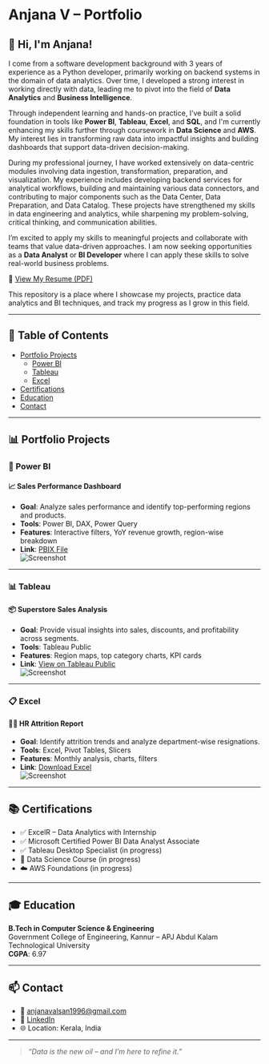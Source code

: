 # Anjana V – Portfolio

## 👋 Hi, I'm Anjana!

I come from a software development background with 3 years of experience as a Python developer, primarily working on backend systems in the domain of data analytics. Over time, I developed a strong interest in working directly with data, leading me to pivot into the field of **Data Analytics** and **Business Intelligence**.

Through independent learning and hands-on practice, I’ve built a solid foundation in tools like **Power BI**, **Tableau**, **Excel**, and **SQL**, and I'm currently enhancing my skills further through coursework in **Data Science** and **AWS**. My interest lies in transforming raw data into impactful insights and building dashboards that support data-driven decision-making.

During my professional journey, I have worked extensively on data-centric modules involving data ingestion, transformation, preparation, and visualization. My experience includes developing backend services for analytical workflows, building and maintaining various data connectors, and contributing to major components such as the Data Center, Data Preparation, and Data Catalog. These projects have strengthened my skills in data engineering and analytics, while sharpening my problem-solving, critical thinking, and communication abilities.

I’m excited to apply my skills to meaningful projects and collaborate with teams that value data-driven approaches. I am now seeking opportunities as a **Data Analyst** or **BI Developer** where I can apply these skills to solve real-world business problems.

📄 [View My Resume (PDF)](https://github.com/your-username/your-repo-name/blob/main/anjana_resume.pdf)

This repository is a place where I showcase my projects, practice data analytics and BI techniques, and track my progress as I grow in this field.

---

## 📌 Table of Contents

- [Portfolio Projects](#portfolio-projects)
  - [Power BI](#power-bi)
  - [Tableau](#tableau)
  - [Excel](#excel)
- [Certifications](#certifications)
- [Education](#education)
- [Contact](#contact)

---

## 📊 Portfolio Projects

### 💼 Power BI

#### 📈 Sales Performance Dashboard
- **Goal**: Analyze sales performance and identify top-performing regions and products.
- **Tools**: Power BI, DAX, Power Query
- **Features**: Interactive filters, YoY revenue growth, region-wise breakdown
- **Link**: [PBIX File](projects/sales_dashboard.pbix)  
  ![Screenshot](assets/sales_dashboard.png)

---

### 📊 Tableau

#### 📦 Superstore Sales Analysis
- **Goal**: Provide visual insights into sales, discounts, and profitability across segments.
- **Tools**: Tableau Public
- **Features**: Region maps, top category charts, KPI cards
- **Link**: [View on Tableau Public](https://public.tableau.com/app/profile/anjana)  
  ![Screenshot](assets/superstore_tableau.png)

---

### 📋 Excel

#### 👩‍💼 HR Attrition Report
- **Goal**: Identify attrition trends and analyze department-wise resignations.
- **Tools**: Excel, Pivot Tables, Slicers
- **Features**: Monthly analysis, charts, filters
- **Link**: [Download Excel](projects/hr_attrition.xlsx)  
  ![Screenshot](assets/hr_excel.png)

---

## 📚 Certifications

- ✅ ExcelR – Data Analytics with Internship  
- ✅ Microsoft Certified Power BI Data Analyst Associate  
- ✅ Tableau Desktop Specialist (in progress)  
- 🚀 Data Science Course (in progress)  
- ☁️ AWS Foundations (in progress)  

---

## 🎓 Education

**B.Tech in Computer Science & Engineering**  
Government College of Engineering, Kannur – APJ Abdul Kalam Technological University  
**CGPA**: 6.97

---

## 📫 Contact

- 📧 anjanavalsan1996@gmail.com  
- 🔗 [LinkedIn](https://linkedin.com/in/anjana-valsan)  
- 🌐 Location: Kerala, India

---

> *“Data is the new oil – and I’m here to refine it.”*
